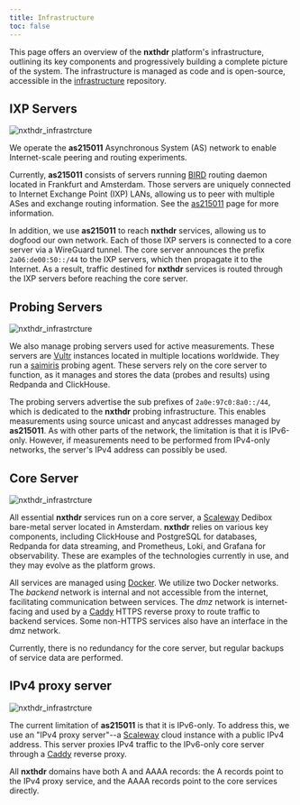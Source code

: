 ```yaml
---
title: Infrastructure
toc: false
---
```



This page offers an overview of the **nxthdr** platform's infrastructure, outlining its key components and progressively building a complete picture of the system. The infrastructure is managed as code and is open-source, accessible in the [infrastructure](https://github.com/nxthdr/infrastructure) repository.


## IXP Servers

![nxthdr_infrastrcture](infrastructure/ixp.png)

We operate the **as215011** Asynchronous System (AS) network to enable Internet-scale peering and routing experiments.

Currently, **as215011** consists of servers running [BIRD](https://bird.network.cz/) routing daemon located in Frankfurt and Amsterdam. Those servers are uniquely connected to Internet Exchange Point (IXP) LANs, allowing us to peer with multiple ASes and exchange routing information. See the [as215011](/as215011) page for more information.

In addition, we use **as215011** to reach **nxthdr** services, allowing us to dogfood our own network. Each of those IXP servers is connected to a core server via a WireGuard tunnel. The core server announces the prefix `2a06:de00:50::/44` to the IXP servers, which then propagate it to the Internet. As a result, traffic destined for **nxthdr** services is routed through the IXP servers before reaching the core server.


## Probing Servers

![nxthdr_infrastrcture](infrastructure/probing.png)

We also manage probing servers used for active measurements. These servers are [Vultr](https://www.vultr.com/) instances located in multiple locations worldwide. They run a [saimiris](https://github.com/nxthdr/saimiris) probing agent. These servers rely on the core server to function, as it manages and stores the data (probes and results) using Redpanda and ClickHouse.

The probing servers advertise the sub prefixes of `2a0e:97c0:8a0::/44`, which is dedicated to the **nxthdr** probing infrastructure. This enables measurements using source unicast and anycast addresses managed by **as215011**. As with other parts of the network, the limitation is that it is IPv6-only. However, if measurements need to be performed from IPv4-only networks, the server's IPv4 address can possibly be used.


## Core Server

![nxthdr_infrastrcture](infrastructure/core.png)

All essential **nxthdr** services run on a core server, a [Scaleway](https://www.scaleway.com/en/dedibox/) Dedibox bare-metal server located in Amsterdam. **nxthdr** relies on various key components, including ClickHouse and PostgreSQL for databases, Redpanda for data streaming, and Prometheus, Loki, and Grafana for observability. These are examples of the technologies currently in use, and they may evolve as the platform grows.

All services are managed using [Docker](https://www.docker.com/). We utilize two Docker networks. The *backend* network is internal and not accessible from the internet, facilitating communication between services. The *dmz* network is internet-facing and used by a [Caddy](https://caddyserver.com/) HTTPS reverse proxy to route traffic to backend services. Some non-HTTPS services also have an interface in the dmz network.

Currently, there is no redundancy for the core server, but regular backups of service data are performed.


## IPv4 proxy server

![nxthdr_infrastrcture](infrastructure/ipv4-gateway.png)

The current limitation of **as215011** is that it is IPv6-only. To address this, we use an "IPv4 proxy server"--a [Scaleway](https://www.scaleway.com/en/) cloud instance with a public IPv4 address. This server proxies IPv4 traffic to the IPv6-only core server through a [Caddy](https://caddyserver.com/) reverse proxy.

All **nxthdr** domains have both A and AAAA records: the A records point to the IPv4 proxy service, and the AAAA records point to the core services directly.






